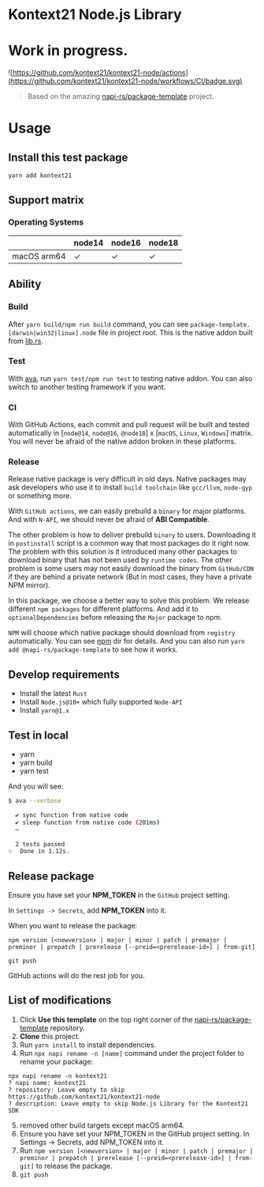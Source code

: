 # Kontext21 Node.js Library

# Work in progress.

![https://github.com/kontext21/kontext21-node/actions](https://github.com/kontext21/kontext21-node/workflows/CI/badge.svg)

> Based on the amazing [napi-rs/package-template](https://github.com/napi-rs/package-template) project.



# Usage



## Install this test package

```
yarn add kontext21
```

## Support matrix

### Operating Systems

|                  | node14 | node16 | node18 |
| ---------------- | ------ | ------ | ------ |
| macOS arm64      | ✓      | ✓      | ✓      |

## Ability

### Build

After `yarn build/npm run build` command, you can see `package-template.[darwin|win32|linux].node` file in project root. This is the native addon built from [lib.rs](./src/lib.rs).

### Test

With [ava](https://github.com/avajs/ava), run `yarn test/npm run test` to testing native addon. You can also switch to another testing framework if you want.

### CI

With GitHub Actions, each commit and pull request will be built and tested automatically in [`node@14`, `node@16`, `@node18`] x [`macOS`, `Linux`, `Windows`] matrix. You will never be afraid of the native addon broken in these platforms.

### Release

Release native package is very difficult in old days. Native packages may ask developers who use it to install `build toolchain` like `gcc/llvm`, `node-gyp` or something more.

With `GitHub actions`, we can easily prebuild a `binary` for major platforms. And with `N-API`, we should never be afraid of **ABI Compatible**.

The other problem is how to deliver prebuild `binary` to users. Downloading it in `postinstall` script is a common way that most packages do it right now. The problem with this solution is it introduced many other packages to download binary that has not been used by `runtime codes`. The other problem is some users may not easily download the binary from `GitHub/CDN` if they are behind a private network (But in most cases, they have a private NPM mirror).

In this package, we choose a better way to solve this problem. We release different `npm packages` for different platforms. And add it to `optionalDependencies` before releasing the `Major` package to npm.

`NPM` will choose which native package should download from `registry` automatically. You can see [npm](./npm) dir for details. And you can also run `yarn add @napi-rs/package-template` to see how it works.

## Develop requirements

- Install the latest `Rust`
- Install `Node.js@10+` which fully supported `Node-API`
- Install `yarn@1.x`

## Test in local

- yarn
- yarn build
- yarn test

And you will see:

```bash
$ ava --verbose

  ✔ sync function from native code
  ✔ sleep function from native code (201ms)
  ─

  2 tests passed
✨  Done in 1.12s.
```

## Release package

Ensure you have set your **NPM_TOKEN** in the `GitHub` project setting.

In `Settings -> Secrets`, add **NPM_TOKEN** into it.

When you want to release the package:

```
npm version [<newversion> | major | minor | patch | premajor | preminor | prepatch | prerelease [--preid=<prerelease-id>] | from-git]

git push
```

GitHub actions will do the rest job for you.

## List of modifications 

1. Click **Use this template** on the top right corner of the [napi-rs/package-template](https://github.com/napi-rs/package-template) repository.
2. **Clone** this project.
3. Run `yarn install` to install dependencies.
4. Run `npx napi rename -n [name]` command under the project folder to rename your package:
```
npx napi rename -n kontext21
? napi name: kontext21
? repository: Leave empty to skip https://github.com/kontext21/kontext21-node
? description: Leave empty to skip Node.js Library for the Kontext21 SDK
```
5. removed other build targets except macOS arm64.
6. Ensure you have set your NPM_TOKEN in the GitHub project setting. In Settings -> Secrets, add NPM_TOKEN into it.
7. Run `npm version [<newversion> | major | minor | patch | premajor | preminor | prepatch | prerelease [--preid=<prerelease-id>] | from-git]` to release the package.
8. `git push`
